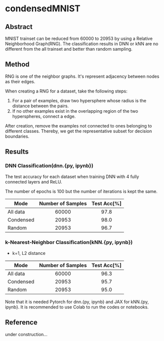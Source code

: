 # condensedMNIST

## Abstract
MNIST trainset can be reduced from 60000 to 20953 by using a Relative Neighborhood Graph(RNG). The classification results in DNN or kNN are no different from the all trainset and better than random sampling.

## Method
RNG is one of the neighbor graphs. It's represent adjacency between nodes as their edges. 

When creating a RNG for a dataset, take the following steps:
1. For a pair of examples, draw two hypersphere whose radius is the distance between the pairs.
2. If no other examples exist in the overlapping region of the two hyperspheres, connect a edge.

After creation, remove the examples not connected to ones belonging to different classes. Thereby, we get the representative subset for decision boundaries.

## Results
### DNN Classification(dnn.{py, ipynb})
The test accuracy for each dataset when training DNN with 4 fully connected layers and ReLU. 

The number of epochs is 100 but the number of iterations is kept the same.

| Mode          | Number of Samples |  Test Acc[%] |
|---------------|:-----------------:|:------------:|
| All data      |       60000       |     97.8     |
| Condensed     |       20953       |     98.0     |
| Random        |       20953       |     96.7     |

### k-Nearest-Neighbor Classification(kNN.{py, ipynb})
- k=1, L2 distance

| Mode          | Number of Samples |  Test Acc[%] |
|---------------|:-----------------:|:------------:|
| All data      |       60000       |     96.3     |
| Condensed     |       20953       |     95.7     |
| Random        |       20953       |     95.0     |

Note that it is needed Pytorch for dnn.{py, ipynb} and JAX for kNN.{py, ipynb}. It is recommended to use Colab to run the codes or notebooks.

## Reference
under construction...
